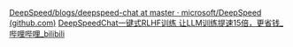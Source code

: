 [DeepSpeed/blogs/deepspeed-chat at master · microsoft/DeepSpeed (github.com)](https://github.com/microsoft/DeepSpeed/tree/master/blogs/deepspeed-chat)
[DeepSpeedChat一键式RLHF训练 让LLM训练提速15倍，更省钱_哔哩哔哩_bilibili](https://www.bilibili.com/video/BV1Th4y1p7Di/?-Arouter=story&buvid=Z04E510301E2317E4258B86E9DE3EE9C4D01&is_story_h5=false&mid=VWzcmGUtEsG3cu5l2eCFlg%3D%3D&p=1&plat_id=163&share_from=ugc&share_medium=iphone&share_plat=ios&share_session_id=EA221219-1DF5-4F04-82D4-6F2D81C668AC&share_source=WEIXIN&share_tag=s_i&timestamp=1682384061&unique_k=9F0Lo1Q&up_id=478674499&vd_source=51c3e05edfa923bc859a70d024c2d7c9)
